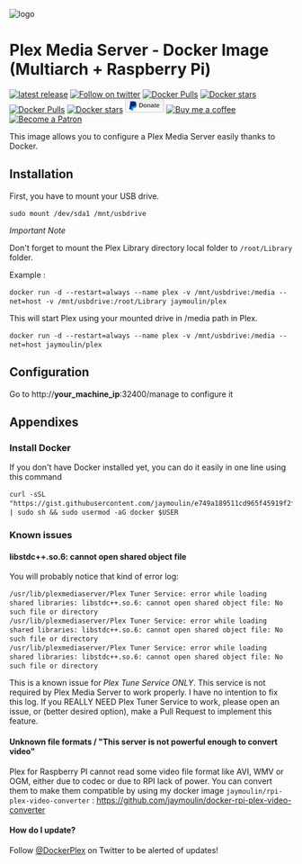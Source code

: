 ![logo](logo.png)

Plex Media Server - Docker Image (Multiarch + Raspberry Pi)
===

[![latest release](https://img.shields.io/github/release/jaymoulin/docker-plex.svg "latest release")](http://github.com/jaymoulin/docker-plex/releases)
[![Follow on twitter](https://img.shields.io/twitter/follow/DockerPlex.svg?style=social&label=Follow "Follow on twitter")](https://twitter.com/DockerPlex)
[![Docker Pulls](https://img.shields.io/docker/pulls/jaymoulin/plex.svg)](https://hub.docker.com/r/jaymoulin/plex/)
[![Docker stars](https://img.shields.io/docker/stars/jaymoulin/plex.svg)](https://hub.docker.com/r/jaymoulin/plex/)
[![Docker Pulls](https://img.shields.io/docker/pulls/jaymoulin/rpi-plex.svg)](https://hub.docker.com/r/jaymoulin/plex/)
[![Docker stars](https://img.shields.io/docker/stars/jaymoulin/rpi-plex.svg)](https://hub.docker.com/r/jaymoulin/plex/)
[![PayPal donation](https://github.com/jaymoulin/jaymoulin.github.io/raw/master/ppl.png "PayPal donation")](https://www.paypal.me/jaymoulin)
[![Buy me a coffee](https://www.buymeacoffee.com/assets/img/custom_images/orange_img.png "Buy me a coffee")](https://www.buymeacoffee.com/3Yu8ajd7W)
[![Become a Patron](https://badgen.net/badge/become/a%20patron/F96854 "Become a Patron")](https://patreon.com/jaymoulin)

This image allows you to configure a Plex Media Server easily thanks to Docker.

Installation
---

First, you have to mount your USB drive.
```
sudo mount /dev/sda1 /mnt/usbdrive
```

*Important Note*

Don't forget to mount the Plex Library directory local folder to `/root/Library` folder.

Example :

```
docker run -d --restart=always --name plex -v /mnt/usbdrive:/media --net=host -v /mnt/usbdrive:/root/Library jaymoulin/plex

```

This will start Plex using your mounted drive in /media path in Plex.

```
docker run -d --restart=always --name plex -v /mnt/usbdrive:/media --net=host jaymoulin/plex
```

Configuration
---

Go to http://__your_machine_ip__:32400/manage to configure it


Appendixes
---

### Install Docker

If you don't have Docker installed yet, you can do it easily in one line using this command
 
```
curl -sSL "https://gist.githubusercontent.com/jaymoulin/e749a189511cd965f45919f2f99e45f3/raw/0e650b38fde684c4ac534b254099d6d5543375f1/ARM%2520(Raspberry%2520PI)%2520Docker%2520Install" | sudo sh && sudo usermod -aG docker $USER
```

### Known issues

#### libstdc++.so.6: cannot open shared object file

You will probably notice that kind of error log:
```
/usr/lib/plexmediaserver/Plex Tuner Service: error while loading shared libraries: libstdc++.so.6: cannot open shared object file: No such file or directory
/usr/lib/plexmediaserver/Plex Tuner Service: error while loading shared libraries: libstdc++.so.6: cannot open shared object file: No such file or directory
/usr/lib/plexmediaserver/Plex Tuner Service: error while loading shared libraries: libstdc++.so.6: cannot open shared object file: No such file or directory
```

This is a known issue for _Plex Tune Service ONLY_. 
This service is not required by Plex Media Server to work properly.
I have no intention to fix this log.
If you REALLY NEED Plex Tuner Service to work, please open an issue, or (better desired option), make a Pull Request to implement this feature.

#### Unknown file formats / "This server is not powerful enough to convert video"

Plex for Raspberry PI cannot read some video file format like AVI, WMV or OGM, either due to codec or due to RPI lack of power. You can convert them to make them compatible by using my docker image `jaymoulin/rpi-plex-video-converter` : https://github.com/jaymoulin/docker-rpi-plex-video-converter

#### How do I update?

Follow [@DockerPlex](https://twitter.com/DockerPlex) on Twitter to be alerted of updates!

